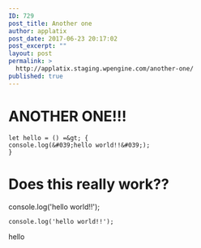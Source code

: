 ```yaml
---
ID: 729
post_title: Another one
author: applatix
post_date: 2017-06-23 20:17:02
post_excerpt: ""
layout: post
permalink: >
  http://applatix.staging.wpengine.com/another-one/
published: true
---
```

# ANOTHER ONE!!!

```
let hello = () =&gt; {
console.log(&#039;hello world!!&#039;);
}
```

# Does this really work??


console.log('hello world!!');


`console.log('hello world!!');`

hello